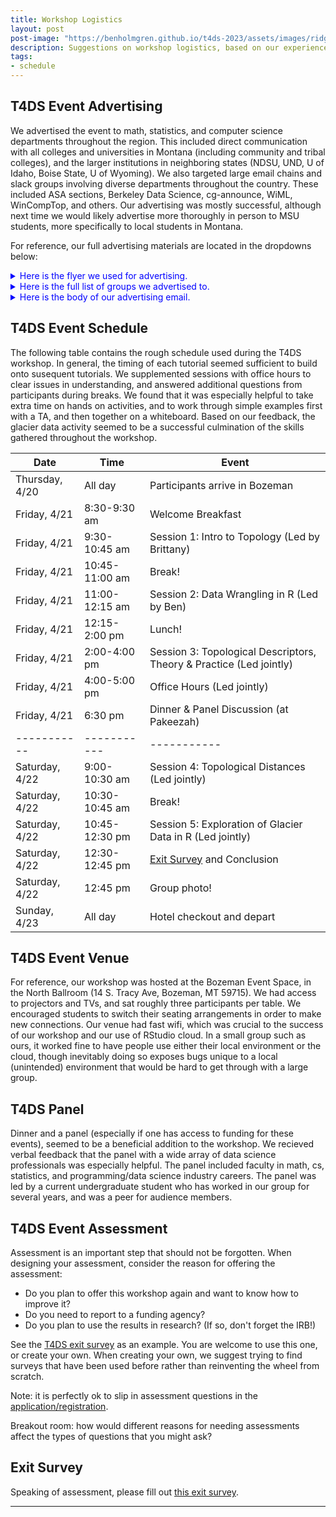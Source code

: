 ```yaml
---
title: Workshop Logistics
layout: post
post-image: "https://benholmgren.github.io/t4ds-2023/assets/images/ridge.JPG"
description: Suggestions on workshop logistics, based on our experience.
tags:
- schedule
---
```


## T4DS Event Advertising

We advertised the event to math, statistics, and computer science departments 
throughout the region. This included direct communication with all colleges and 
universities in Montana
(including community and tribal colleges), and the larger institutions in 
neighboring states (NDSU, UND, U of Idaho, Boise State, U of Wyoming). We also 
targeted large email chains and slack groups involving diverse departments
throughout the country. These included ASA sections, Berkeley Data Science,
cg-announce, WiML, WinCompTop, and others.
Our advertising was mostly successful,
although next time we would likely advertise more thoroughly in person
to MSU students, more specifically to local students in Montana.

For reference, our full advertising materials are located in the dropdowns below:

<details>
<summary style="color:blue">Here is the flyer we used for advertising.</summary>
<br>
<pre style="background-color:lightblue">
<img src="https://comptag.github.io/t4ds-training/assets/images/flyer.pdf " alt="pts pairs">
</pre>
</details>

<details>
<summary style="color:blue">Here is the full list of groups we advertised to.</summary>
<br>
<pre style="background-color:lightblue">
- WinCompTop
- cg-announce
- WiML
- ASA JEDI
- RMMC
- Goldwater Scholars
- AISES
- MSU comon threads
- X Twitter / FB / LinkedIn
- MSU library
- ASA Sections (MT chapter, section on Stat and DS ed, ASA connect
- MAA Stat Ed and data science listservs
- Berkeley DS slack
- Aaniih College (harlem)
- Bitterroot College of UM (Hamilton)
- Blackfeet CC
- Carroll College
- Chief Dull Knife
- Dawson CC
- Flathead Valley CC
- Fort Peck
- Gallatin College
- Little Big Horn
- Missoula College
- MSU CS and Math
- MSU Billings
- MSU Great Falls
- MT Tech
- UM, CS and Math
- UM Western (Dillon)
- UM Helena
- University of Providence
- Miles CC
- Rocky Mtn College
- SKC
- Stone Child
- Boise State
- Idaho State
- Northwest Nazarene U
- NDSU
- North Idaho College
- U of Idaho
- University of Wyoming (Laramie)
</pre>
</details>

<details>
<summary style="color:blue">Here is the body of our advertising email.</summary>
<br>
<pre style="background-color:lightblue">

On 21-22 April 2023, the Topology for Data Science (T4DS) workshop will immerse 50 undergraduate 
students in the fast-growing area of data science, through the lens of topology. The workshop will be 
held in Bozeman, MT. T4DS will start with an overview of how to "think with data" through data 
exploration and visualization in R, continuing with a brief journey into the field of topology and 
how to use topological descriptors to summarize data. On the second day, participants will 
investigate the shape of Montana's glaciers using those topological descriptors. The workshop will 
also include a panel of faculty members and current graduate students who will speak about their 
experiences with including undergraduates in research and potential career opportunities in data 
science.

All undergraduates are encouraged to apply, regardless of major. The only prerequisite is a level of 
mathematics or computer science equivalent to a first year undergraduate course sequence, and a 
desire to try something new! Travel funding is available for up to 25 workshop participants. The 
conference website and workshop application can be found at http://www.montana.edu/datascience. 
Priority will be given to applications received before 31 January 2023.

If you are a faculty member and would be interested in being on the panel, please contact us using 
the email below.

Please feel free to forward this email or distribute the attached flyer as you see fit.

We look forward to taking you on this journey through the topological data analysis cycle!

Organizers: Brittany Terese Fasy and Ben Holmgren Contact: brittany.fasy@montana.edu
</pre>
</details>




## T4DS Event Schedule

The following table contains the rough schedule used during the T4DS workshop. 
In general, the timing of each tutorial seemed sufficient to build onto susequent 
tutorials. We supplemented sessions with office hours to clear issues in 
understanding, and answered additional questions from participants during breaks.
We found that it was especially helpful to take extra time on hands on activities,
and to work through simple examples first with a TA, and then together on a 
whiteboard. Based on our feedback, the glacier data activity seemed to be a 
successful culmination of the skills gathered throughout the workshop.

| Date        | Time        | Event       |
| ----------- | ----------- | ----------- |
| Thursday, 4/20 | All day  | Participants arrive in Bozeman |
| Friday, 4/21   | 8:30-9:30 am       | Welcome Breakfast |
| Friday, 4/21   | 9:30-10:45 am       | Session 1: Intro to Topology (Led by Brittany) |
| Friday, 4/21   | 10:45-11:00 am       | Break! |
| Friday, 4/21   | 11:00-12:15 am      | Session 2: Data Wrangling in R (Led by Ben) |
| Friday, 4/21   | 12:15-2:00 pm      | Lunch! |
| Friday, 4/21   | 2:00-4:00 pm      | Session 3: Topological Descriptors, Theory & Practice (Led jointly) |
| Friday, 4/21   | 4:00-5:00 pm      | Office Hours (Led jointly) |
| Friday, 4/21   | 6:30 pm      | Dinner & Panel Discussion (at Pakeezah) |
| ----------- | ----------- | ----------- |
| Saturday, 4/22   | 9:00-10:30 am       | Session 4: Topological Distances (Led jointly) |
| Saturday, 4/22   | 10:30-10:45 am       | Break! |
| Saturday, 4/22   | 10:45-12:30 pm       | Session 5: Exploration of Glacier Data in R (Led jointly) |
| Saturday, 4/22   | 12:30-12:45 pm       | [Exit Survey](https://survey.zohopublic.com/zs/WKCCZP) and Conclusion |
| Saturday, 4/22   | 12:45 pm  |  Group photo! |
| Sunday, 4/23   | All day       | Hotel checkout and depart |


## T4DS Event Venue

For reference, our workshop was hosted at the Bozeman Event Space, in the 
North Ballroom (14 S. Tracy Ave, Bozeman, MT 59715). We had access to projectors and 
TVs, and sat roughly three participants per table. We encouraged students to switch 
their seating arrangements in order to make new connections. Our venue had fast
wifi, which was crucial to the success of our workshop and our use of RStudio cloud.
In a small group such as ours, it worked fine to have people use either their local
environment or the cloud, though inevitably doing so exposes bugs unique to a local
(unintended) environment that would be hard to get through with a large group.

## T4DS Panel

Dinner and a panel (especially if one has access to funding for these events), seemed 
to be a beneficial addition to the workshop. We recieved verbal feedback that the 
panel with a wide array of data science professionals was especially helpful. The 
panel included faculty in math, cs, statistics, and programming/data science industry 
careers. The panel was led by a current undergraduate student who has worked in our
group for several years, and was a peer for audience members.

## T4DS Event Assessment

Assessment is an important step that should not be forgotten. When designing
your assessment, consider the reason for offering the assessment:

* Do you plan to offer this workshop again and want to know how to improve it?
* Do you need to report to a funding agency?
* Do you plan to use the results in research? (If so, don't forget the IRB!)

See the [T4DS exit survey](https://comptag.github.io/t4ds-training/assets/T4DS-exit-survey.pdf)
as an example. You are welcome to use this one, or create your own.  When
creating your own, we suggest trying to find surveys that have been used before
rather than reinventing the wheel from scratch.

Note: it is perfectly ok to slip in assessment questions in the
[application/registration](https://comptag.github.io/t4ds-training/assets/T4DS-app.pdf).

Breakout room: how would different reasons for needing assessments affect the
types of questions that you might ask?

## Exit Survey

Speaking of assessment, please fill out [this exit survey](https://montana.qualtrics.com/jfe/form/SV_4I0PoaPCGCkFPYW).

---
